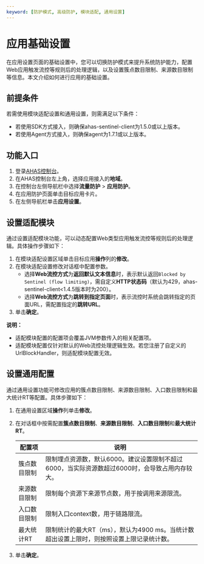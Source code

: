 ```yaml
---
keyword: [防护模式, 高级防护, 模块适配, 通用设置]
---
```


# 应用基础设置

在应用设置页面的基础设置中，您可以切换防护模式来提升系统防护能力，配置Web应用触发流控等规则后的处理逻辑，以及设置簇点数目限制、来源数目限制等信息。本文介绍如何进行应用的基础设置。

## 前提条件

若需使用模块适配设置和通用设置，则需满足以下条件：

-   若使用SDK方式接入，则确保ahas-sentinel-client为1.5.0或以上版本。
-   若使用Agent方式接入，则确保agent为1.7.1或以上版本。

## 功能入口

1.  登录[AHAS控制台](https://ahas.console.aliyun.com/)。
2.  在AHAS控制台左上角，选择应用接入的**地域**。
3.  在控制台左侧导航栏中选择**流量防护** \> **应用防护**。
4.  在应用防护页面单击目标应用卡片。
5.  在左侧导航栏单击**应用设置**。

## 设置适配模块

通过设置适配模块功能，可以动态配置Web类型应用触发流控等规则后的处理逻辑。具体操作步骤如下：

1.  在模块适配设置区域单击目标应用**操作**列的**修改**。
2.  在模块适配设置修改对话框中配置参数。
    -   选择**Web流控方式**为**返回默认文本信息**时，表示默认返回`Blocked by Sentinel (flow limiting)`，需自定义**HTTP状态码**（默认为429，ahas-sentinel-client<1.4.5版本时为200）。
    -   选择**Web流控方式**为**跳转到指定页面**时，表示流控时系统会跳转指定的页面URL，需配置指定的**跳转URL**。
3.  单击**确定**。

**说明：**

-   适配模块配置的配置项会覆盖JVM参数传入的相关配置项。
-   适配模块配置仅针对默认的Web流控处理逻辑生效。若您注册了自定义的UrlBlockHandler，则适配模块配置无效。

## 设置通用配置

通过通用设置功能可修改应用的簇点数目限制、来源数目限制、入口数目限制和最大统计RT等配置。具体步骤如下：

1.  在通用设置区域**操作**列单击**修改**。
2.  在对话框中按需配置**簇点数目限制**、**来源数目限制**、**入口数目限制**和**最大统计RT**。

    |配置项|说明|
    |---|--|
    |簇点数目限制|限制埋点资源数，默认6000。建议设置限制不超过6000，当实际资源数超过6000时，会导致占用内存较大。|
    |来源数目限制|限制每个资源下来源节点数，用于按调用来源限流。|
    |入口数目限制|限制入口context数，用于链路限流。|
    |最大统计RT|限制统计的最大RT（ms），默认为4900 ms。当统计数超出设置上限时，则按照设置上限记录统计数。|

3.  单击**确定**。



